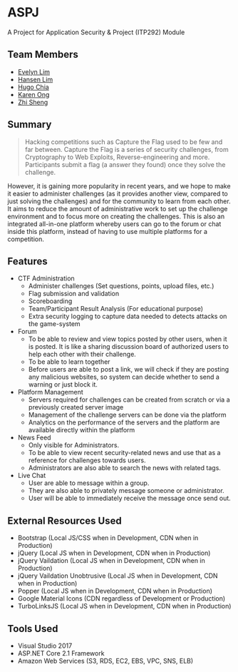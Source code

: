 # ASPJ
A Project for Application Security & Project (ITP292) Module 
## Team Members
* [Evelyn Lim](https://github.com/elxwy)
* [Hansen Lim](https://github.com/hanlim83)
* [Hugo Chia](https://github.com/Kool-Koder)
* [Karen Ong](https://github.com/karen620)
* [Zhi Sheng](https://github.com/Yakzhisheng)

## Summary

>Hacking competitions such as Capture the Flag used to be few and far between. Capture the Flag is a series of security challenges, from Cryptography to Web Exploits, Reverse-engineering and more. Participants submit a flag (a answer they found) once they solve the challenge.

However, it is gaining more popularity in recent years, and we hope to make it easier to administer challenges (as it provides another view, compared to just solving the challenges) and for the community to learn from each other. It aims to reduce the amount of administrative work to set up the challenge environment and to focus more on creating the challenges. This is also an integrated all-in-one platform whereby users can go to the forum or chat inside this platform, instead of having to use multiple platforms for a competition.

## Features
- CTF Administration
  - Administer challenges (Set questions, points, upload files, etc.)
  - Flag submission and validation
  - Scoreboarding
  - Team/Participant Result Analysis (For educational purpose)
  - Extra security logging to capture data needed to detects attacks on the game-system
- Forum
  - To be able to review and view topics posted by other users, when it is posted. It is like a sharing discussion board of authorized users to help each other with their challenge. 
  - To be able to learn together
  - Before users are able to post a link, we will check if they are posting any malicious websites, so system can decide whether to send a warning or just block it.
- Platform Management
  - Servers required for challenges can be created from scratch or via a previously created server image
  - Management of the challenge servers can be done via the platform
  - Analytics on the performance of the servers and the platform are available directly within the platform
- News Feed 
  - Only visible for Administrators.
  - To be able to view recent security-related news and use that as a reference for challenges towards users.
  - Administrators are also able to search the news with related tags.
- Live Chat
  - User are able to message within a group.
  - They are also able to privately message someone or administrator.
  - User will be able to immediately receive the message once send out.

## External Resources Used
- Bootstrap (Local JS/CSS when in Development, CDN when in Production)
- jQuery (Local JS when in Development, CDN when in Production)
- jQuery Vaildation (Local JS when in Development, CDN when in Production)
- jQuery Vaildation Unobtrusive (Local JS when in Development, CDN when in Production)
- Popper (Local JS when in Development, CDN when in Production)
- Google Material Icons (CDN regardless of Development or Production)
- TurboLinksJS (Local JS when in Development, CDN when in Production)

## Tools Used
- Visual Studio 2017
- ASP.NET Core 2.1 Framework
- Amazon Web Services (S3, RDS, EC2, EBS, VPC, SNS, ELB)

